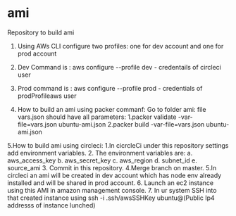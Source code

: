 # ami
Repository to build ami 

1. Using AWs CLI configure two profiles:
one for dev account and one for prod account

2. Dev Command is : aws configure --profile dev - credentails of circleci user 
3. Prod command is : aws configure --profile prod - credentials of prodProfileaws user

4. How to build an ami using packer commanf:
Go to folder ami:
file vars.json should have all parameters:
1.packer validate -var-file=vars.json ubuntu-ami.json
2.packer build -var-file=vars.json ubuntu-ami.json

5.How to build ami using circleci:
1.In cicrcleCi under this repository settings add environment variables. 
2. The environment variables are:
a. aws_access_key
b. aws_secret_key
c. aws_region
d. subnet_id
e. source_ami
3. Commit in this repository.
4.Merge branch on master.
5.In circleci an ami will be created in dev account which has node env already installed and will be shared in prod account.
6. Launch an ec2 instance using this AMI in amazon management console.
7. In ur system SSH into that created instance using 
ssh -i .ssh/awsSSHKey ubuntu@(Public Ip4 addresss of instance lunched)


